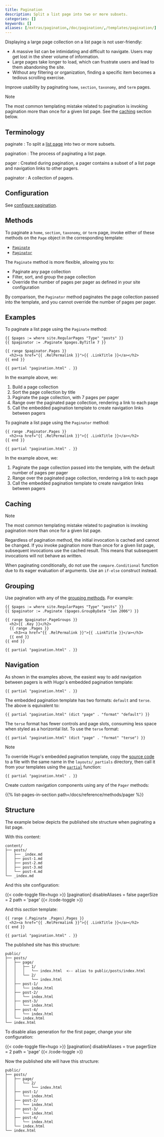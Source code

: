 ```yaml
---
title: Pagination
description: Split a list page into two or more subsets.
categories: []
keywords: []
aliases: [/extras/pagination,/doc/pagination/,/templates/pagination/]
---
```


Displaying a large page collection on a list page is not user-friendly:

- A massive list can be intimidating and difficult to navigate. Users may get lost in the sheer volume of information.
- Large pages take longer to load, which can frustrate users and lead to them abandoning the site.
- Without any filtering or organization, finding a specific item becomes a tedious scrolling exercise.

Improve usability by paginating `home`, `section`, `taxonomy`, and `term` pages.

> [!note]
> The most common templating mistake related to pagination is invoking pagination more than once for a given list page. See the [caching](#caching) section below.

## Terminology

paginate
: To split a [list page](g) into two or more subsets.

pagination
: The process of paginating a list page.

pager
: Created during pagination, a pager contains a subset of a list page and navigation links to other pagers.

paginator
: A collection of pagers.

## Configuration

See [configure pagination](/docs/reference/configuration/pagination).

## Methods

To paginate a `home`, `section`, `taxonomy`, or `term` page, invoke either of these methods on the `Page` object in the corresponding template:

- [`Paginate`][]
- [`Paginator`][]

The `Paginate` method is more flexible, allowing you to:

- Paginate any page collection
- Filter, sort, and group the page collection
- Override the number of pages per pager as defined in your site configuration

By comparison, the `Paginator` method paginates the page collection passed into the template, and you cannot override the number of pages per pager.

## Examples

To paginate a list page using the `Paginate` method:

```go-html-template
{{ $pages := where site.RegularPages "Type" "posts" }}
{{ $paginator := .Paginate $pages.ByTitle 7 }}

{{ range $paginator.Pages }}
  <h2><a href="{{ .RelPermalink }}">{{ .LinkTitle }}</a></h2>
{{ end }}

{{ partial "pagination.html" . }}
```

In the example above, we:

1. Build a page collection
1. Sort the page collection by title
1. Paginate the page collection, with 7 pages per pager
1. Range over the paginated page collection, rendering a link to each page
1. Call the embedded pagination template to create navigation links between pagers

To paginate a list page using the `Paginator` method:

```go-html-template
{{ range .Paginator.Pages }}
  <h2><a href="{{ .RelPermalink }}">{{ .LinkTitle }}</a></h2>
{{ end }}

{{ partial "pagination.html" . }}
```

In the example above, we:

1. Paginate the page collection passed into the template, with the default number of pages per pager
1. Range over the paginated page collection, rendering a link to each page
1. Call the embedded pagination template to create navigation links between pagers

## Caching

> [!note]
> The most common templating mistake related to pagination is invoking pagination more than once for a given list page.

Regardless of pagination method, the initial invocation is cached and cannot be changed. If you invoke pagination more than once for a given list page, subsequent invocations use the cached result. This means that subsequent invocations will not behave as written.

When paginating conditionally, do not use the `compare.Conditional` function due to its eager evaluation of arguments. Use an `if-else` construct instead.

## Grouping

Use pagination with any of the [grouping methods][]. For example:

```go-html-template
{{ $pages := where site.RegularPages "Type" "posts" }}
{{ $paginator := .Paginate ($pages.GroupByDate "Jan 2006") }}

{{ range $paginator.PageGroups }}
  <h2>{{ .Key }}</h2>
  {{ range .Pages }}
    <h3><a href="{{ .RelPermalink }}">{{ .LinkTitle }}</a></h3>
  {{ end }}
{{ end }}

{{ partial "pagination.html" . }}
```

## Navigation

As shown in the examples above, the easiest way to add navigation between pagers is with Hugo's embedded pagination template:

```go-html-template
{{ partial "pagination.html" . }}
```

The embedded pagination template has two formats: `default` and `terse`. The above is equivalent to:

```go-html-template
{{ partial "pagination.html" (dict "page" . "format" "default") }}
```

The `terse` format has fewer controls and page slots, consuming less space when styled as a horizontal list. To use the `terse` format:

```go-html-template
{{ partial "pagination.html" (dict "page" . "format" "terse") }}
```

> [!note]
> To override Hugo's embedded pagination template, copy the [source code][] to a file with the same name in the `layouts/_partials` directory, then call it from your templates using the [`partial`][] function:
>
> `{{ partial "pagination.html" . }}`

Create custom navigation components using any of the `Pager` methods:

{{% list-pages-in-section path=/docs/reference/methods/pager %}}

## Structure

The example below depicts the published site structure when paginating a list page.

With this content:

```tree
content/
├── posts/
│   ├── _index.md
│   ├── post-1.md
│   ├── post-2.md
│   ├── post-3.md
│   └── post-4.md
└── _index.md
```

And this site configuration:

{{< code-toggle file=hugo >}}
[pagination]
  disableAliases = false
  pagerSize = 2
  path = 'page'
{{< /code-toggle >}}

And this _section_ template:

```go-html-template {file="layouts/section.html"}
{{ range (.Paginate .Pages).Pages }}
  <h2><a href="{{ .RelPermalink }}">{{ .LinkTitle }}</a></h2>
{{ end }}

{{ partial "pagination.html" . }}
```

The published site has this structure:

```tree
public/
├── posts/
│   ├── page/
│   │   ├── 1/
│   │   │   └── index.html  <-- alias to public/posts/index.html
│   │   └── 2/
│   │       └── index.html
│   ├── post-1/
│   │   └── index.html
│   ├── post-2/
│   │   └── index.html
│   ├── post-3/
│   │   └── index.html
│   ├── post-4/
│   │   └── index.html
│   └── index.html
└── index.html
```

To disable alias generation for the first pager, change your site configuration:

{{< code-toggle file=hugo >}}
[pagination]
  disableAliases = true
  pagerSize = 2
  path = 'page'
{{< /code-toggle >}}

Now the published site will have this structure:

```tree
public/
├── posts/
│   ├── page/
│   │   └── 2/
│   │       └── index.html
│   ├── post-1/
│   │   └── index.html
│   ├── post-2/
│   │   └── index.html
│   ├── post-3/
│   │   └── index.html
│   ├── post-4/
│   │   └── index.html
│   └── index.html
└── index.html
```

[`Paginate`]: /docs/reference/methods/page/paginate/
[`Paginator`]: /docs/reference/methods/page/paginator/
[`partial`]: /docs/reference/functions/partials/include/
[grouping methods]: /docs/reference/quick-reference/page-collections/#group
[source code]: <{{% eturl pagination %}}>
